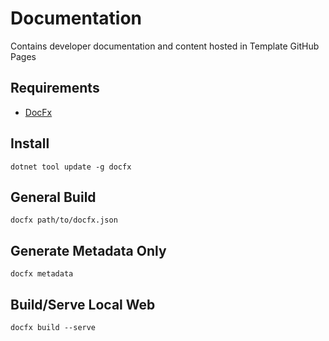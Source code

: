 # Documentation

Contains developer documentation and content hosted in Template GitHub Pages

## Requirements

- [DocFx](https://dotnet.github.io/docfx/)

## Install

`dotnet tool update -g docfx`

## General Build

`docfx path/to/docfx.json`

## Generate Metadata Only

`docfx metadata`

## Build/Serve Local Web

`docfx build --serve`
